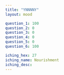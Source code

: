 ```yaml
---
title: "YNNNNY"
layout: mood

question_1: 100
question_2: 0
question_3: 0
question_4: 0
question_5: 0
question_6: 100

iching_hex: 27
iching_name: Nourishment
iching_desc: 
---
```


